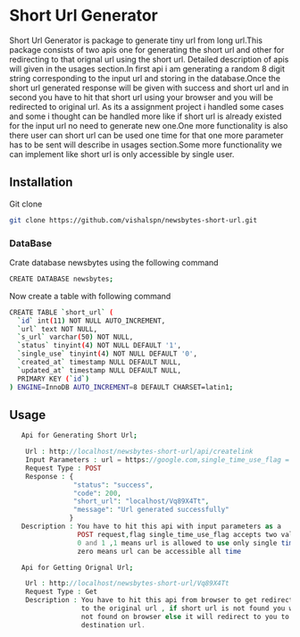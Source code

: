 # Short Url Generator

Short Url Generator is package to generate tiny url from long url.This package consists of two apis one for generating the short url and other for redirecting to that orignal url using the short url. Detailed description of apis will given in the usages section.In first api i am generating a random 8 digit string corresponding to the input url and storing in the database.Once the short url generated response will be given with success and short url and in second you have to hit that short url using your browser and you will be redirected to original url. As its a assignment project i handled some cases and some i thought can be handled more like if short url is already existed for the input url no need to generate new one.One more functionality is also there user can short url can be used one time for that one more parameter has to be sent will describe in usages section.Some more functionality we can implement like short url is only accessible by single user.

## Installation

Git clone

```bash
git clone https://github.com/vishalspn/newsbytes-short-url.git
```
### DataBase

Crate database newsbytes using the following command

```bash
CREATE DATABASE newsbytes;
```

Now create a table with following command

```bash
CREATE TABLE `short_url` (
  `id` int(11) NOT NULL AUTO_INCREMENT,
  `url` text NOT NULL,
  `s_url` varchar(50) NOT NULL,
  `status` tinyint(4) NOT NULL DEFAULT '1',
  `single_use` tinyint(4) NOT NULL DEFAULT '0',
  `created_at` timestamp NULL DEFAULT NULL,
  `updated_at` timestamp NULL DEFAULT NULL,
  PRIMARY KEY (`id`)
) ENGINE=InnoDB AUTO_INCREMENT=8 DEFAULT CHARSET=latin1;
```

## Usage
```bash
   Api for Generating Short Url;
```
```php
    Url : http://localhost/newsbytes-short-url/api/createlink
    Input Parameters : url = https://google.com,single_time_use_flag = 1
    Request Type : POST
    Response : {
                "status": "success",
                "code": 200,
                "short_url": "localhost/Vq89X4Tt",
                "message": "Url generated successfully"
               }
   Description : You have to hit this api with input parameters as a
                 POST request,flag single_time_use_flag accepts two values
                 0 and 1 ,1 means url is allowed to use only single time and
                 zero means url can be accessible all time
```
```bash
   Api for Getting Orignal Url;
```
```php
    Url : http://localhost/newsbytes-short-url/Vq89X4Tt
    Request Type : Get
    Description : You have to hit this api from browser to get redirected
                  to the original url , if short url is not found you will
                  not found on browser else it will redirect to you to 
                  destination url.  


